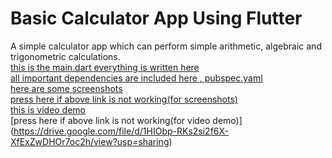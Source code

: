 # Basic Calculator App Using Flutter

A simple calculator app which can perform simple arithmetic, algebraic and trigonometric calculations.<br>
[this is the main.dart everything is written here](https://github.com/bits-and-atoms/My_Calculator_App/blob/main/lib/main.dart) <br>
[all important dependencies are included here , pubspec.yaml](https://github.com/bits-and-atoms/My_Calculator_App/blob/main/pubspec.yaml) <br>
[here are some screenshots](https://github.com/bits-and-atoms/My_Calculator_App/tree/main/Screenshots) <br>
[press here if above link is not working(for screenshots)](https://drive.google.com/drive/folders/1GsoS3aFHRq7HXCup-o63R4HVcmjp8yiQ?usp=sharing)<br>
[this is video demo](https://github.com/bits-and-atoms/My_Calculator_App/tree/main/VideoDemo) <br>
[press here if above link is not working(for video demo)] (https://drive.google.com/file/d/1HIObp-RKs2si2f6X-XfExZwDHOr7oc2h/view?usp=sharing)<br>
